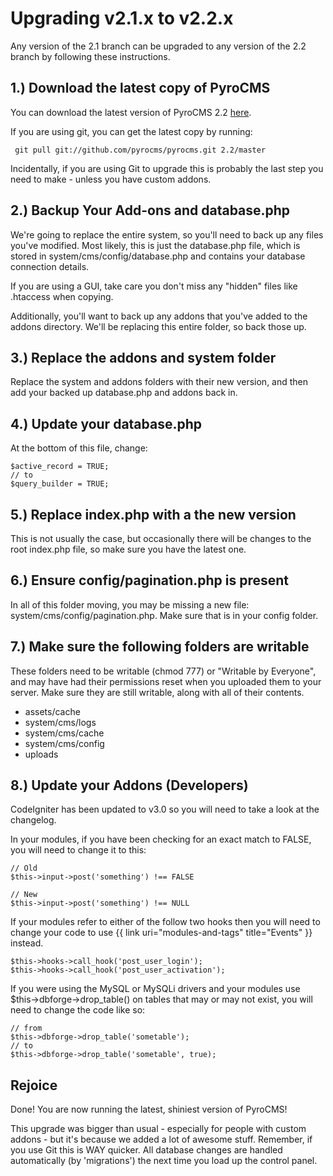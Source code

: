 # Upgrading v2.1.x to v2.2.x

Any version of the 2.1 branch can be upgraded to any version of the 2.2 branch by following these instructions.

## 1.) Download the latest copy of PyroCMS

You can download the latest version of PyroCMS 2.2 [here](https://github.com/pyrocms/pyrocms/zipball/2.2/master).

If you are using git, you can get the latest copy by running:

     git pull git://github.com/pyrocms/pyrocms.git 2.2/master

Incidentally, if you are using Git to upgrade this is probably the last step you need to make - unless you have custom addons.

## 2.) Backup Your Add-ons and database.php

We're going to replace the entire system, so you'll need to back up any files you've modified. Most likely, this is just the database.php file, which is stored in system/cms/config/database.php and contains your database connection details.  

If you are using a GUI, take care you don't miss any "hidden" files like .htaccess when copying.

Additionally, you'll want to back up any addons that you've added to the addons directory. We'll be replacing this entire folder, so back those up.

## 3.) Replace the addons and system folder

Replace the system and addons folders with their new version, and then add your backed up database.php and addons back in.

## 4.) Update your database.php

At the bottom of this file, change:

	$active_record = TRUE;
	// to
	$query_builder = TRUE;

## 5.) Replace index.php with a the new version

This is not usually the case, but occasionally there will be changes to the root index.php file, so make sure you have the latest one.

## 6.) Ensure config/pagination.php is present

In all of this folder moving, you may be missing a new file: system/cms/config/pagination.php. Make sure that is in your config folder.

## 7.) Make sure the following folders are writable

These folders need to be writable (chmod 777) or "Writable by Everyone", and may have had their permissions reset when you uploaded 
them to your server. Make sure they are still writable, along with all of their contents.

* assets/cache
* system/cms/logs
* system/cms/cache
* system/cms/config
* uploads

## 8.) Update your Addons (Developers)

CodeIgniter has been updated to v3.0 so you will need to take a look at the changelog.

In your modules, if you have been checking for an exact match to FALSE, you will need to change it to this:

	// Old
	$this->input->post('something') !== FALSE

	// New
	$this->input->post('something') !== NULL

If your modules refer to either of the follow two hooks then you will need to change your code to use {{ link uri="modules-and-tags" title="Events" }} instead.

	$this->hooks->call_hook('post_user_login');
	$this->hooks->call_hook('post_user_activation');

If you were using the MySQL or MySQLi drivers and your modules use $this->dbforge->drop_table() on tables that may or may not exist, you 
will need to change the code like so:

	// from
	$this->dbforge->drop_table('sometable');
	// to
	$this->dbforge->drop_table('sometable', true);
	

## Rejoice

Done! You are now running the latest, shiniest version of PyroCMS!

This upgrade was bigger than usual - especially for people with custom addons - but it's because we added a lot of awesome stuff.
Remember, if you use Git this is WAY quicker. All database changes are handled automatically (by 'migrations') the next time you load up the control panel. 
